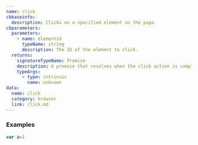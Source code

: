 ```yaml
---
name: click
cbbaseinfo:
  description: Clicks on a specified element on the page.
cbparameters:
  parameters:
    - name: elementid
      typeName: string
      description: The ID of the element to click.
  returns:
    signatureTypeName: Promise
    description: A promise that resolves when the click action is complete.
    typeArgs:
      - type: intrinsic
        name: unknown
data:
  name: click
  category: browser
  link: click.md
---
```

<CBBaseInfo/> 
 <CBParameters/>

 ### Examples
 ```js
 var a=1
 ```